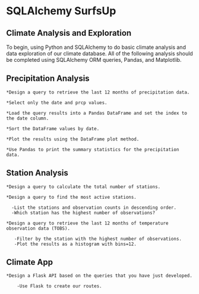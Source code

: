# SQLAlchemy SurfsUp

## Climate Analysis and Exploration

To begin, using Python and SQLAlchemy to do basic climate analysis and data exploration of our climate database. 
All of the following analysis should be completed using SQLAlchemy ORM queries, Pandas, and Matplotlib.

## Precipitation Analysis

    *Design a query to retrieve the last 12 months of precipitation data.

    *Select only the date and prcp values.

    *Load the query results into a Pandas DataFrame and set the index to the date column.

    *Sort the DataFrame values by date.

    *Plot the results using the DataFrame plot method.
    
    *Use Pandas to print the summary statistics for the precipitation data.

## Station Analysis

    *Design a query to calculate the total number of stations.

    *Design a query to find the most active stations.

      -List the stations and observation counts in descending order.
      -Which station has the highest number of observations?
      
    *Design a query to retrieve the last 12 months of temperature observation data (TOBS).

       -Filter by the station with the highest number of observations.
       -Plot the results as a histogram with bins=12.
       
## Climate App

    *Design a Flask API based on the queries that you have just developed.

        -Use Flask to create our routes.
